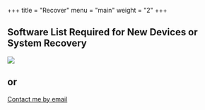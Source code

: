 +++
title = "Recover"
menu = "main"
weight = "2"
+++


## Software List Required for New Devices or System Recovery
![](https://cdn.jsdelivr.net/gh/jinyekey/image/blog/qr1regr.png)
 ## or
[Contact me by email](mailto:admin@jinye.eu.org)<br />
